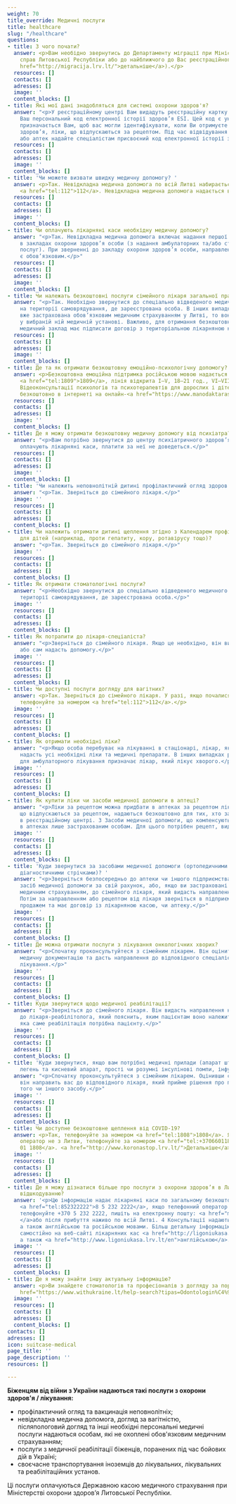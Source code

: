 ```yaml
---
weight: 70
title_override: Медичні послуги
title: healthcare
slug: "/healthcare"
questions:
- title: З чого почати?
  answer: <p>Вам необідно звернутись до Департаменту міграції при Міністерстві внутрішніх
    справ Литовської Республіки або до найближчого до Вас реєстраційного центру (<a
    href="http://migracija.lrv.lt/">детальніше</a>).</p>
  resources: []
  contacts: []
  adresses: []
  image: ''
  content_blocks: []
- title: Які мої дані знадобляться для системі охорони здоров'я?
  answer: "<p>У реєстраційному центрі Вам видадуть реєстраційну картку. Там буде вказаний
    Ваш персональний код електронної історії здоров’я ESI. Цей код є унікальним та
    призначається Вам, щоб вас могли ідентифікувати, коли Ви отримуєте послуги з охорони
    здоров’я, ліки, що відпускаються за рецептом. Під час відвідування медичних закладів
    або аптек надайте спеціалістам присвоєний код електронної історії здоров’я (ESI).</p>"
  resources: []
  contacts: []
  adresses: []
  image: ''
  content_blocks: []
- title: 'Чи можете визвати швидку медичну допомогу? '
  answer: <p>Так. Невідкладна медична допомога по всій Литві набирається за номером
    <a href="tel:112">112</a>. Невідкладна медична допомога надається всім безкоштовно.</p>
  resources: []
  contacts: []
  adresses: []
  image: ''
  content_blocks: []
- title: Чи оплачують лікарняні каси необхідну медичну допомогу?
  answer: "<p>Так. Невідкладна медична допомога включає надання першої медичної допомоги
    в закладах охорони здоров’я особи (з надання амбулаторних та/або стаціонарних
    послуг). При зверненні до закладу охорони здоров’я особи, направлення лікаря не
    є обов’язковим.</p>"
  resources: []
  contacts: []
  adresses: []
  image: ''
  content_blocks: []
- title: Чи належать безкоштовні послуги сімейного лікаря загальної практики?
  answer: "<p>Так. Необхідно звернутися до спеціально відведеного медичного закладу
    на території самоврядування, де зареєстрована особа. В інших випадках, якщо особа
    вже застрахована обов’язковим медичним страхуванням у Литві, то вона може зареєструватися
    у вибраній ній медичній установі. Важливо, для отримання безкоштовних послуг:
    медичний заклад має підписати договір з територіальною лікарняною касою.</p>"
  resources: []
  contacts: []
  adresses: []
  image: ''
  content_blocks: []
- title: Де та як отримати безкоштовну емоційно-психологічну допомогу?
  answer: <p>Безкоштовна емоційна підтримка російською мовою надається за телефоном
    <a href="tel:1809">1809</a>, лінія відкрита I–V, 18–21 год., VI–VII, 12–15 год.
    Відеоконсультації психологів та психотерапевтів для дорослих і дітей доступні
    безкоштовно в інтернеті на онлайн-<a href="https://www.manodaktaras.lt/">платформі</a></p>
  resources: []
  contacts: []
  adresses: []
  image: ''
  content_blocks: []
- title: Де я можу отримати безкоштовну медичну допомогу від психіатра?
  answer: "<p>Вам потрібно звернутися до центру психіатричного здоров’я, де цю допомогу
    оплачують лікарняні каси, платити за неї не доведеться.</p>"
  resources: []
  contacts: []
  adresses: []
  image: ''
  content_blocks: []
- title: 'Чи належить неповнолітній дитині профілактичний огляд здоров’я? '
  answer: "<p>Так. Зверніться до сімейного лікаря.</p>"
  image: ''
  resources: []
  contacts: []
  adresses: []
  content_blocks: []
- title: Чи належить отримати дитині щеплення згідно з Календарем профілактичних щеплень
    для дітей (наприклад, проти гепатиту, кору, ротавірусу тощо)?
  answer: "<p>Так. Зверніться до сімейного лікаря.</p>"
  image: ''
  resources: []
  contacts: []
  adresses: []
  content_blocks: []
- title: Як отримати стоматологічні послуги?
  answer: "<p>Необхідно звернутися до спеціально відведеного медичного закладу на
    території самоврядування, де зареєстрована особа.</p>"
  image: ''
  resources: []
  contacts: []
  adresses: []
  content_blocks: []
- title: Як потрапити до лікаря-спеціаліста?
  answer: "<p>Зверніться до сімейного лікаря. Якщо це необхідно, він видасть направлення
    або сам надасть допомогу.</p>"
  image: ''
  resources: []
  contacts: []
  adresses: []
  content_blocks: []
- title: Чи доступні послуги догляду для вагітних?
  answer: <p>Так. Зверніться до сімейного лікаря. У разі, якщо почалися пологи, негайно
    телефонуйте за номером <a href="tel:112">112</a>.</p>
  image: ''
  resources: []
  contacts: []
  adresses: []
  content_blocks: []
- title: Як отримати необхідні ліки?
  answer: "<p>Якщо особа перебуває на лікуванні в стаціонарі, лікар, який її лікує,
    надасть усі необхідні ліки та медичні препарати. В інших випадках рецептурні ліки
    для амбулаторного лікування призначає лікар, який лікує хворого.</p>"
  image: ''
  resources: []
  contacts: []
  adresses: []
  content_blocks: []
- title: Як купити ліки чи засоби медичної допомоги в аптеці?
  answer: "<p>Ліки за рецептом можна придбати в аптеках за рецептом лікаря. Усі ліки,
    що відпускаються за рецептом, надаються безкоштовно для тих, хто зареєстрований
    в реєстраційному центрі. 3 Засоби медичної допомоги, що компенсуються, надаються
    в аптеках лише застрахованим особам. Для цього потрібен рецепт, виданий лікарем.</p>"
  image: ''
  resources: []
  contacts: []
  adresses: []
  content_blocks: []
- title: 'Куди звернутися за засобами медичної допомоги (ортопедичними шинами, підгузками,
    діагностичними стрічками)? '
  answer: "<p>Зверніться безпосередньо до аптеки чи іншого підприємства, щоб отримати
    засіб медичної допомоги за свій рахунок, або, якщо ви застраховані обов’язковим
    медичним страхуванням, до сімейного лікаря, який видасть направлення чи рецепт.
    Потім за направленням або рецептом від лікаря зверніться в підприємство, що займається
    продажем та має договір із лікарняною касою, чи аптеку.</p>"
  image: ''
  resources: []
  contacts: []
  adresses: []
  content_blocks: []
- title: Де можна отримати послуги з лікування онкологічних хворих?
  answer: "<p>Спочатку проконсультуйтеся з сімейним лікарем. Він оцінить стан та наявну
    медичну документацію та дасть направлення до відповідного спеціаліста для подальшого
    лікування.</p>"
  image: ''
  resources: []
  contacts: []
  adresses: []
  content_blocks: []
- title: Куди звернутися щодо медичної реабілітації?
  answer: "<p>Зверніться до сімейного лікаря. Він видасть направлення на консультацію
    до лікаря-реабілітолога, який пояснить, яким пацієнтам воно належить, і вирішить,
    яка саме реабілітація потрібна пацієнту.</p>"
  image: ''
  resources: []
  contacts: []
  adresses: []
  content_blocks: []
- title: 'Куди звернутися, якщо вам потрібні медичні прилади (апарат штучної вентиляції
    легень та кисневий апарат, прості чи розумні інсулінові помпи, інфузійні насоси)? '
  answer: "<p>Спочатку проконсультуйтеся з сімейним лікарем. Оцінивши стан і потребу,
    він направить вас до відповідного лікаря, який прийме рішення про призначення
    того чи іншого засобу.</p>"
  image: ''
  resources: []
  contacts: []
  adresses: []
  content_blocks: []
- title: Чи доступне безкоштовне щеплення від COVID-19?
  answer: <p>Так, телефонуйте за номером <a href="tel:1808">1808</a>. Якщо телефонний
    оператор не з Литви, телефонуйте за номером <a href="tel:+37066011808">+370 66
    01 1808</a>. <a href="http://www.koronastop.lrv.lt/">Детальніше</a>.</p>
  image: ''
  resources: []
  contacts: []
  adresses: []
  content_blocks: []
- title: Де я можу дізнатися більше про послуги з охорони здоров’я в Литві, що підлягають
    відшкодуванню?
  answer: '<p>Цю інформацію надає лікарняні каси по загальному безкоштовному номеру
    <a href="tel:852322222">8 5 232 2222</a>, якщо телефонний оператор не литовський,
    телефонуйте +370 5 232 2222, пишіть на електронну пошту: <a href="mailto:info@vlk.lt">info@vlk.lt
    </a>або після прибуття наживо по всій Литві. 4 Консультації надаються литовською,
    а також англійською та російською мовами. Більш детальну інформацію можна отримати
    самостійно на веб-сайті лікарняних кас <a href="http://ligoniukasa.lrv.lt/">ligoniukasa.lrv.lt</a>литовською,
    а також <a href="http://www.ligoniukasa.lrv.lt/en">англійською</a>.</p>'
  image: ''
  resources: []
  contacts: []
  adresses: []
  content_blocks: []
- title: Де я можу знайти іншу актуальну інформацію?
  answer: <p>Ви знайдете стоматологів та професіоналів з догляду за порожниною <a
    href="https://www.withukraine.lt/help-search?tipas=Odontologin%C4%97+pagalba">рота.</a></p>
  image: ''
  resources: []
  contacts: []
  adresses: []
  content_blocks: []
contacts: []
adresses: []
icon: suitcase-medical
page_title: ''
page_description: ''
resources: []

---
```

**Біженцям від війни з України надаються такі послуги з охорони здоров'я / лікування:**

* профілактичний огляд та вакцинація неповнолітніх;
* невідкладна медична допомога, догляд за вагітністю, післяпологовий догляд та інші необхідні персональні медичні послуги надаються особам, які не охоплені обов'язковим медичним страхуванням;
* послуги з медичної реабілітації біженців, поранених під час бойових дій в Україні;
* своєчасне транспортування іноземців до лікувальних, лікувальних та реабілітаційних установ.

Ці послуги оплачуються Державною касою медичного страхування при Міністерстві охорони здоров’я Литовської Республіки.